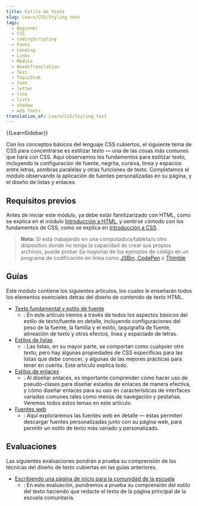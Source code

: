 ```yaml
---
title: Estilo de texto
slug: Learn/CSS/Styling_text
tags:
  - Beginner
  - CSS
  - CodingScripting
  - Fonts
  - Landing
  - Links
  - Module
  - NeedsTranslation
  - Text
  - TopicStub
  - font
  - letter
  - line
  - lists
  - shadow
  - web fonts
translation_of: Learn/CSS/Styling_text
---
```

{{LearnSidebar}}

Con los conceptos básicos del lenguaje CSS cubiertos, el siguiente tema de CSS para concentrarse es estilizar texto — una de las cosas más comunes que hará con CSS. Aquí observamos los fundamentos para estilizar texto, incluyendo la configuración de fuente, negrita, cursiva, linea y espacios entre letras, sombras paralelas y otras funciones de texto. Completamos el módulo observando la aplicación de fuentes personalizadas en su página, y el diseño de listas y enlaces.

## Requisitos previos

Antes de iniciar este módulo, ya debe estár familizarizado con HTML, como se explica en el módulo [Introducción a HTML](/es/docs/Learn/HTML/Introduction_to_HTML), y sentirse cómodo con los fundamentos de CSS, como se explica en [Introducción a CSS](/es/docs/Learn/CSS/Introduction_to_CSS).

> **Nota:** Si está trabajando en una computadora/tableta/u otro dispositivo donde no tenga la capacidad de crear sus propios archivos, puede probar (la mayoría) de los ejemplos de código en un programa de codificación en línea como [JSBin](http://jsbin.com/),[ CodePen](https://codepen.io/) o [Thimble](https://thimble.mozilla.org/).

## Guías

Este módulo contiene los siguientes artículos, los cuales le enseñarán todos los elementos esenciales detras del diseño de contenido de texto HTML.

- [Texto fundamental y estilo de fuente](/es/docs/Learn/CSS/Styling_text/Fundamentals)
  - : En este artículo iremos a través de todos los aspectos básicos del estilo de texto/fuente en detalle, incluyendo configuraciones del peso de la fuente, la familia y el estilo, taquigrafía de fuente, alineación de texto y otros efectos, línea y espaciado de letras.
- [Estilos de listas](/es/docs/Learn/CSS/Styling_text/Styling_lists)
  - : Las listas, en su mayor parte, se comportan como cualquier otro texto, pero hay algunas propiedades de CSS específicas para las listas que debe conocer, y algunas de las mejores prácticas para tener en cuenta. Este artículo explica todo.
- [Estilos de enlaces](/es/docs/Learn/CSS/Styling_text/Styling_links)
  - : Al diseñar enlaces, es importante comprender cómo hacer uso de pseudo-clases para diseñar estados de enlaces de manera efectiva, y cómo diseñar enlaces para su uso en características de interfaces variadas comunes tales como menús de navegación y pestañas. Veremos todos estos temas en este artículo.
- [Fuentes web](/es/docs/Learn/CSS/Styling_text/Web_fonts)
  - : Aquí exploraremos las fuentes web en detalle — estas permiten descargar fuentes personalizadas junto con su página web, para permitir un estilo de texto más variado y personalizado.

## Evaluaciones

Las siguientes evaluaciones pondrán a prueba su comprensión de las técnicas del diseño de texto cubiertas en las guías anteriores.

- [Escribiendo una página de inicio para la comunidad de la escuela](/en-US/Learn/CSS/Styling_text/Typesetting_a_homepage)
  - : En esta evaluación, pondremos a prueba su comprensión del estilo del texto haciendo que redacte el texto de la página principal de la escuela comunitaria.
